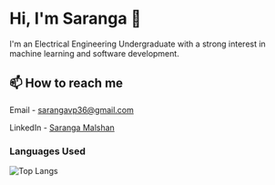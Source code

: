 # Hi, I'm Saranga 👋

I'm an Electrical Engineering Undergraduate with a strong interest in machine learning and software development. 

## 📫 How to reach me

Email - [sarangavp36@gmail.com](mailto:sarangavp36@gmail.com)

LinkedIn - [Saranga Malshan](https://www.linkedin.com/in/saranga-malshan-56586b213/)

### Languages Used

![Top Langs](https://github-readme-stats.vercel.app/api/top-langs/?username=SarangaVP&layout=compact&theme=radical)


